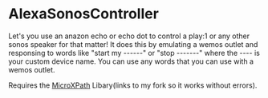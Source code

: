 # AlexaSonosController
Let's you use an anazon echo or echo dot to control a play:1 or any other sonos speaker for that matter!
It does this by emulating a wemos outlet and responsing to words like "start my ------" or "stop -------" where the ---- is your custom device name. You can use any words that you can use with a wemos outlet. 

Requires the [MicroXPath](https://github.com/joeybab3/microxpath) Libary(links to my fork so it works without errors). 
